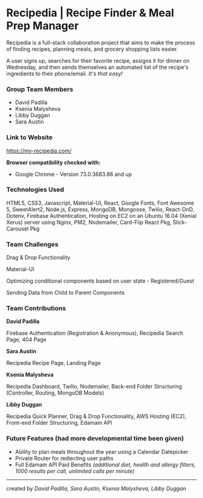 # Recipedia | Recipe Finder & Meal Prep Manager

Recipedia is a full-stack collaboration project that aims to make the process of
finding recipes, planning meals, and grocery shopping lists easier.

A user signs up, searches for their favorite recipe, assigns it for dinner on
Wednesday, and then sends themselves an automated list of the recipe's ingredients
to their phone/email. _It's that easy!_

### Group Team Members

- David Padilla
- Ksenia Malysheva
- Libby Duggan
- Sara Austin

### Link to Website

https://my-recipedia.com/

**Browser compatibility checked with:**

- Google Chrome - Version 73.0.3683.86 and up

### Technologies Used

HTML5, CSS3, Javascript, Material-UI, React, Google Fonts,
Font Awesome 5, SweetAlert2, Node.js, Express, MongoDB,
Mongoose, Twilio, React-DnD, Dotenv, Firebase Authentication,
Hosting on EC2 on an Ubuntu 16.04 (Xenial Xerus) server using Nginx,
PM2, Nodemailer, Card-Flip React Pkg,
Slick-Carousel Pkg

### Team Challenges

Drag & Drop Functionality

Material-UI

Optimizing conditional components based on user state - Registered/Guest

Sending Data from Child to Parent Components

### Team Contributions

**David Padilla**

Firebase Authentication (Registration & Anonymous),
Recipedia Search Page, 404 Page

**Sara Austin**

Recipedia Recipe Page, Landing Page

**Ksenia Malysheva**

Recipedia Dashboard, Twilio, Nodemailer,
Back-end Folder Structuring (Controller, Routing, MongoDB Models)

**Libby Duggan**

Recipedia Quick Planner, Drag & Drop Functionality, AWS Hosting (EC2),
Front-end Folder Structuring, Edamam API

### Future Features (had more developmental time been given)

- Ability to plan meals throughout the year using a Calendar Datepicker
- Private Router for rediecting user paths
- Full Edamam API Paid Benefits
  _(additional diet, health and allergy filters, 1000 results per call, unlimited calls per minute)_

---

created by _David Padilla, Sara Austin, Ksenia Malysheva, Libby Duggan_

